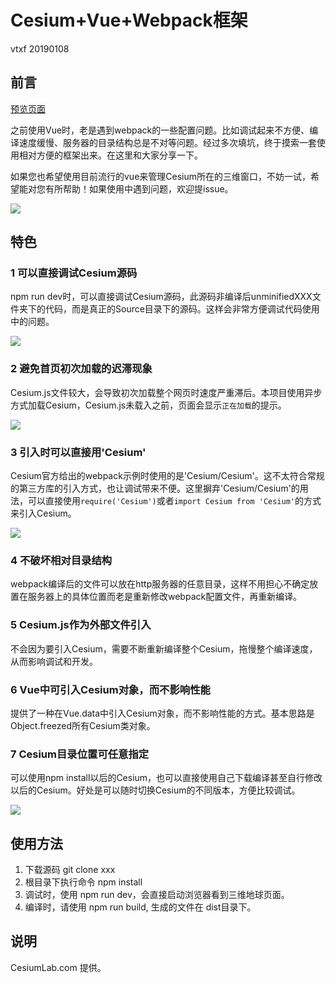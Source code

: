 # Cesium+Vue+Webpack框架

vtxf 20190108

## 前言

[预览页面](https://cesiumlab.github.io/cesium-vue-webpack/)  

之前使用Vue时，老是遇到webpack的一些配置问题。比如调试起来不方便、编译速度缓慢、服务器的目录结构总是不对等问题。经过多次填坑，终于摸索一套使用相对方便的框架出来。在这里和大家分享一下。

如果您也希望使用目前流行的vue来管理Cesium所在的三维窗口，不妨一试，希望能对您有所帮助！如果使用中遇到问题，欢迎提issue。

![](images/2019-01-12-23-49-20.png)

## 特色

### 1 可以直接调试Cesium源码 

npm run dev时，可以直接调试Cesium源码，此源码非编译后unminifiedXXX文件夹下的代码，而是真正的Source目录下的源码。这样会非常方便调试代码使用中的问题。

![](images/2019-01-12-23-27-41.png)

### 2 避免首页初次加载的迟滞现象

Cesium.js文件较大，会导致初次加载整个网页时速度严重滞后。本项目使用异步方式加载Cesium，Cesium.js未载入之前，页面会显示```正在加载```的提示。

![](images/2019-01-12-23-33-02.png)

### 3 引入时可以直接用'Cesium'

Cesium官方给出的webpack示例时使用的是'Cesium/Cesium'。这不太符合常规的第三方库的引入方式，也让调试带来不便。这里摒弃'Cesium/Cesium'的用法，可以直接使用```require('Cesium')```或者```import Cesium from 'Cesium'```的方式来引入Cesium。

![](images/2019-01-12-23-32-06.png)

### 4 不破坏相对目录结构

webpack编译后的文件可以放在http服务器的任意目录，这样不用担心不确定放置在服务器上的具体位置而老是重新修改webpack配置文件，再重新编译。

### 5 Cesium.js作为外部文件引入

不会因为要引入Cesium，需要不断重新编译整个Cesium，拖慢整个编译速度，从而影响调试和开发。

### 6 Vue中可引入Cesium对象，而不影响性能

提供了一种在Vue.data中引入Cesium对象，而不影响性能的方式。基本思路是Object.freezed所有Cesium类对象。

### 7 Cesium目录位置可任意指定

可以使用npm install以后的Cesium，也可以直接使用自己下载编译甚至自行修改以后的Cesium。好处是可以随时切换Cesium的不同版本，方便比较调试。

![](images/2019-01-12-23-34-42.png)

## 使用方法

1. 下载源码 git clone xxx
2. 根目录下执行命令 npm install
3. 调试时，使用 npm run dev，会直接启动浏览器看到三维地球页面。
4. 编译时，请使用 npm run build, 生成的文件在 dist目录下。

## 说明

CesiumLab.com 提供。